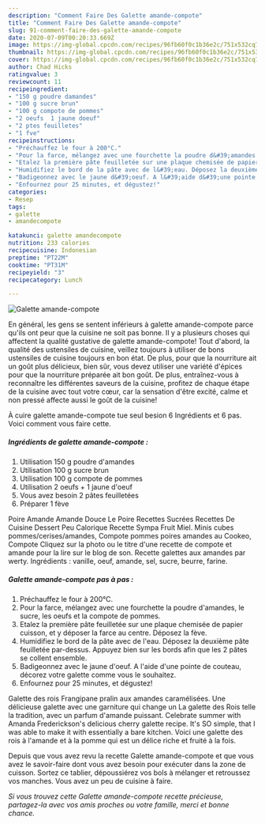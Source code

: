 ```yaml
---
description: "Comment Faire Des Galette amande-compote"
title: "Comment Faire Des Galette amande-compote"
slug: 91-comment-faire-des-galette-amande-compote
date: 2020-07-09T00:20:33.669Z
image: https://img-global.cpcdn.com/recipes/96fb60f0c1b36e2c/751x532cq70/galette-amande-compote-photo-principale-de-la-recette.jpg
thumbnail: https://img-global.cpcdn.com/recipes/96fb60f0c1b36e2c/751x532cq70/galette-amande-compote-photo-principale-de-la-recette.jpg
cover: https://img-global.cpcdn.com/recipes/96fb60f0c1b36e2c/751x532cq70/galette-amande-compote-photo-principale-de-la-recette.jpg
author: Chad Hicks
ratingvalue: 3
reviewcount: 11
recipeingredient:
- "150 g poudre damandes"
- "100 g sucre brun"
- "100 g compote de pommes"
- "2 oeufs  1 jaune doeuf"
- "2 ptes feuilletes"
- "1 fve"
recipeinstructions:
- "Préchauffez le four à 200°C."
- "Pour la farce, mélangez avec une fourchette la poudre d&#39;amandes, le sucre, les oeufs et la compote de pommes."
- "Etalez la première pâte feuilletée sur une plaque chemisée de papier cuisson, et y déposer la farce au centre. Déposez la fève."
- "Humidifiez le bord de la pâte avec de l&#39;eau. Déposez la deuxième pâte feuilletée par-dessus. Appuyez bien sur les bords afin que les 2 pâtes se collent ensemble."
- "Badigeonnez avec le jaune d&#39;oeuf. A l&#39;aide d&#39;une pointe de couteau, décorez votre galette comme vous le souhaitez."
- "Enfournez pour 25 minutes, et dégustez!"
categories:
- Resep
tags:
- galette
- amandecompote

katakunci: galette amandecompote 
nutrition: 233 calories
recipecuisine: Indonesian
preptime: "PT22M"
cooktime: "PT31M"
recipeyield: "3"
recipecategory: Lunch

---
```



![Galette amande-compote](https://img-global.cpcdn.com/recipes/96fb60f0c1b36e2c/751x532cq70/galette-amande-compote-photo-principale-de-la-recette.jpg)

En général, les gens se sentent inférieurs à galette amande-compote parce qu'ils ont peur que la cuisine ne soit pas bonne. Il y a plusieurs choses qui affectent la qualité gustative de galette amande-compote! Tout d'abord, la qualité des ustensiles de cuisine, veillez toujours à utiliser de bons ustensiles de cuisine toujours en bon état. De plus, pour que la nourriture ait un goût plus délicieux, bien sûr, vous devez utiliser une variété d'épices pour que la nourriture préparée ait bon goût. De plus, entraînez-vous à reconnaître les différentes saveurs de la cuisine, profitez de chaque étape de la cuisine avec tout votre cœur, car la sensation d'être excité, calme et non pressé affecte aussi le goût de la cuisine!

<!--inarticleads1-->

À cuire galette amande-compote tue seul besion 6 Ingrédients et 6 pas. Voici comment vous faire cette.

##### Ingrédients de galette amande-compote :

1. Utilisation 150 g poudre d&#39;amandes
1. Utilisation 100 g sucre brun
1. Utilisation 100 g compote de pommes
1. Utilisation 2 oeufs + 1 jaune d&#39;oeuf
1. Vous avez besoin 2 pâtes feuilletées
1. Préparer 1 fève


Poire Amande Amande Douce Le Poire Recettes Sucrées Recettes De Cuisine Dessert Peu Calorique Recette Sympa Fruit Miel. Minis cubes pommes/cerises/amandes, Compote pommes poires amandes au Cookeo, Compote Cliquez sur la photo ou le titre d&#39;une recette de compote et amande pour la lire sur le blog de son. Recette galettes aux amandes par werty. Ingrédients : vanille, oeuf, amande, sel, sucre, beurre, farine. 

<!--inarticleads2-->

##### Galette amande-compote pas à pas :

1. Préchauffez le four à 200°C.
1. Pour la farce, mélangez avec une fourchette la poudre d&#39;amandes, le sucre, les oeufs et la compote de pommes.
1. Etalez la première pâte feuilletée sur une plaque chemisée de papier cuisson, et y déposer la farce au centre. Déposez la fève.
1. Humidifiez le bord de la pâte avec de l&#39;eau. Déposez la deuxième pâte feuilletée par-dessus. Appuyez bien sur les bords afin que les 2 pâtes se collent ensemble.
1. Badigeonnez avec le jaune d&#39;oeuf. A l&#39;aide d&#39;une pointe de couteau, décorez votre galette comme vous le souhaitez.
1. Enfournez pour 25 minutes, et dégustez!


Galette des rois Frangipane pralin aux amandes caramélisées. Une délicieuse galette avec une garniture qui change un La galette des Rois telle la tradition, avec un parfum d&#39;amande puissant. Celebrate summer with Amanda Frederickson&#39;s delicious cherry galette recipe. It&#39;s SO simple, that I was able to make it with essentially a bare kitchen. Voici une galette des rois à l&#39;amande et à la pomme qui est un délice riche et fruité à la fois. 

<!--inarticleads1-->

<p>
Depuis que vous avez revu la recette Galette amande-compote et que vous avez le savoir-faire dont vous avez besoin pour exécuter dans la zone de cuisson. Sortez ce tablier, dépoussiérez vos bols à mélanger et retroussez vos manches. Vous avez un peu de cuisine à faire.
</p>

<p>
<i>Si vous trouvez cette Galette amande-compote recette précieuse, partagez-la avec vos amis proches ou votre famille, merci et bonne chance.</i>
</p>
